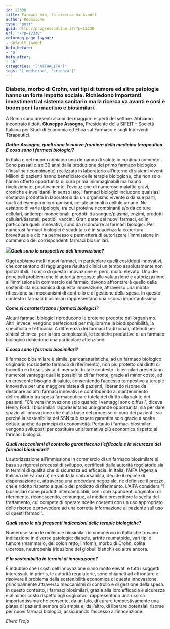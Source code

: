 ```yaml
---
id: 12330
title: Farmaci bio, la ricerca va avanti
author: Redazione
type: "post"
guid: http://progressonline.it/?p=12330
url: "/?p=12330"
colormag_page_layout:
- default_layout
hefo_before:
- '0'
hefo_after:
- '0'
categories: "['ATTUALITÀ']"
tags: "['medicina', 'scienza']"
---
```


### Diabete, morbo di Crohn, vari tipi di tumore ed altre patologie hanno un forte impatto sociale. Richiedono importanti investimenti al sistema sanitario ma la ricerca va avanti e così è boom per i farmaci bio e biosimilari.

A Roma sono presenti alcuni dei maggiori esperti del settore. Abbiamo incontrato il dott. **Giuseppe Assogna**, Presidente della SIFEIT – Società Italiana per Studi di Economia ed Etica sul Farmaco e sugli Interventi Terapeutici.

***Dottor Assogna, quali sono le nuove frontiere della medicina terapeutica. E cosa sono i farmaci biologici?***

In Italia e nel mondo abbiamo una domanda di salute in continuo aumento. Sono passati oltre 30 anni dalla produzione del primo farmaco biologico (l’insulina ricombinante) realizzato in laboratorio all’interno di sistemi viventi. Milioni di pazienti hanno beneficiato delle terapie biologiche, che non solo hanno offerto opportunità di cura prima inimmaginabili ma hanno rivoluzionato, positivamente, l’evoluzione di numerose malattie gravi, croniche e invalidanti. In senso lato, i farmaci biologici includono qualsiasi sostanza prodotta in laboratorio da un organismo vivente o da sue parti, quali ad esempio microrganismi, cellule animali o cellule umane. Ne esistono di varie tipologie, tra cui proteine ricombinanti e/o da colture cellulari, anticorpi monoclonali, prodotti da sangue/plasma, enzimi, prodotti cellulari/tissutali, peptidi, vaccini. Gran parte dei nuovi farmaci, ed in particolare quelli innovativi, sono da ricondurre ai farmaci biologici. Per numerosi farmaci biologici è scaduta o è in scadenza la copertura brevettuale e ciò ha permesso e permetterà di autorizzare l’immissione in commercio dei corrispondenti farmaci biosimilari.

***![](https://progressonline.it/wp-content/uploads/2020/01/stethoscope-icon-2316460_640-300x300.png)Quali sono le prospettive dell’innovazione?***

Oggi abbiamo molti nuovi farmaci, in particolare quelli cosiddetti innovativi, che consentono di raggiungere risultati clinici un tempo assolutamente non ipotizzabili. Il costo di questa innovazione è, però, molto elevato. Uno dei principali problemi che le autorità preposte alla valutazione e autorizzazione all’immissione in commercio dei farmaci devono affrontare è quello della sostenibilità economica di questa innovazione, attraverso una mirata riflessione sui meccanismi di controllo e di gestione della spesa. In questo contesto i farmaci biosimilari rappresentano una risorsa importantissima.

***Come si caratterizzano i farmaci biologici?***

Alcuni farmaci biologici riproducono le proteine prodotte dall’organismo. Altri, invece, vengono perfezionati per migliorarne la biodisponibilità, la specificità e l’efficacia. A differenza dei farmaci tradizionali, ottenuti per sintesi chimica, per la loro complessità, le tecniche produttive di un farmaco biologico richiedono una particolare attenzione.

***E cosa sono i farmaci biosimilari?***

Il farmaco biosimilare è simile, per caratteristiche, ad un farmaco biologico originario (cosiddetto farmaco di riferimento), non più protetto dai diritti di brevetto e di esclusività di mercato. In tale contesto i biosimilari presentano numerosi vantaggi quali la possibilità di far fronte, grazie al minor costo, ad un crescente bisogno di salute, consentendo l’accesso tempestivo a terapie innovative per una maggiore platea di pazienti, liberando risorse da destinare ad altri farmaci innovativi e contribuendo al mantenimento dell’equilibrio tra spesa farmaceutica e tutela del diritto alla salute dei pazienti. “C’è vera innovazione solo quando i vantaggi sono diffusi”, diceva Henry Ford. I biosimilari rappresentano una grande opportunità, sia per dare spazio all’innovazione che è alla base del processo di cura dei pazienti, sia perché la sostenibilità del SSN può essere garantita solo grazie a scelte dettate anche da principi di economicità. Pertanto i farmaci biosimilari vengono sviluppati per costituire un’alternativa più economica rispetto ai farmaci biologici.

***Quali meccanismi di controllo garantiscono l’efficacia e la sicurezza dei farmaci biosimilari?***

L’autorizzazione all’immissione in commercio di un farmaco biosimilare si basa su rigorosi processi di sviluppo, certificati dalle autorità regolatorie sia in termini di qualità che di sicurezza ed efficacia. In Italia, l’AIFA (Agenzia Italiana del Farmaco) ne valuta la rimborsabilità, decide il regime di dispensazione e, attraverso una procedura negoziale, ne definisce il prezzo, che è ridotto rispetto a quello del prodotto di riferimento. L’AIFA considera “i biosimilari come prodotti intercambiabili, con i corrispondenti originatori di riferimento, riconoscendo, comunque, al medico prescrittore la scelta del trattamento, cui compete di operare scelte coerenti con un uso appropriato delle risorse e provvedere ad una corretta informazione al paziente sull’uso di questi farmaci”.

***Quali sono le più frequenti indicazioni delle terapie biologiche?***

Numerose sono le molecole biosimilari in commercio in Italia che trovano indicazione in diverse patologie: diabete, artrite reumatoide, vari tipi di tumore (mammario, del colon retto, linfomi), morbo di Crohn, colite ulcerosa, neutropenia (riduzione dei globuli bianchi) ed altre ancora.

***E la sostenibilità in termini di innovazione?***

È indubbio che i costi dell’innovazione siano molto elevati e tutti i soggetti interessati, in primis, le autorità regolatorie, sono chiamati ad affrontare e risolvere il problema della sostenibilità economica di questa innovazione, principalmente attraverso meccanismi di controllo e di gestione della spesa. In questo contesto, i farmaci biosimilari, grazie alla loro efficacia e sicurezza e al minor costo rispetto agli originatori, rappresentano una risorsa importantissima che consente, da un lato, di curare tempestivamente una platea di pazienti sempre più ampia e, dall’altro, di liberare potenziali risorse per nuovi farmaci biologici, assicurando l’accesso all’innovazione.

*Elvira Frojo*